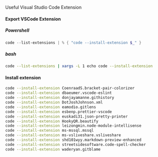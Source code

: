 Useful Visual Studio Code Extension

#### Export VSCode Extension

##### Powershell
``` powershell
code --list-extensions | % { "code --install-extension $_" }
```
##### bash
```bash
code --list-extensions | xargs -L 1 echo code --install-extension
```
#### Install extension
```bash
code --install-extension CoenraadS.bracket-pair-colorizer
code --install-extension dbaeumer.vscode-eslint
code --install-extension donjayamanne.githistory
code --install-extension DotJoshJohnson.xml
code --install-extension eamodio.gitlens
code --install-extension esbenp.prettier-vscode
code --install-extension euskadi31.json-pretty-printer
code --install-extension HookyQR.beautify
code --install-extension leizongmin.node-module-intellisense
code --install-extension ms-mssql.mssql
code --install-extension ms-vsliveshare.vsliveshare
code --install-extension shd101wyy.markdown-preview-enhanced
code --install-extension streetsidesoftware.code-spell-checker
code --install-extension waderyan.gitblame
```